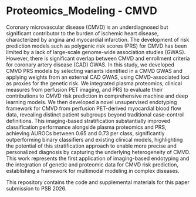 # Proteomics_Modeling - CMVD

Coronary microvascular disease (CMVD) is an underdiagnosed but significant contributor to the burden of ischemic heart disease, characterized by angina and myocardial infarction. The development of risk prediction models such as polygenic risk scores (PRS) for CMVD has been limited by a lack of large-scale genome-wide association studies (GWAS). However, there is significant overlap between CMVD and enrollment criteria for coronary artery disease (CAD) GWAS. In this study, we developed CMVD PRS models by selecting variants identified in a CMVD GWAS and applying weights from an external CAD GWAS, using CMVD-associated loci as proxies for the genetic risk. We integrated plasma proteomics, clinical measures from perfusion PET imaging, and PRS to evaluate their contributions to CMVD risk prediction in comprehensive machine and deep learning models. We then developed a novel unsupervised endotyping framework for CMVD from perfusion PET-derived myocardial blood flow data, revealing distinct patient subgroups beyond traditional case-control definitions. This imaging-based stratification substantially improved classification performance alongside plasma proteomics and PRS, achieving AUROCs between 0.65 and 0.73 per class, significantly outperforming binary classifiers and existing clinical models, highlighting the potential of this stratification approach to enable more precise and personalized diagnosis by capturing the underlying heterogeneity of CMVD. This work represents the first application of imaging-based endotyping and the integration of genetic and proteomic data for CMVD risk prediction, establishing a framework for multimodal modeling in complex diseases.

This repository contains the code and supplemental materials for this paper submission to PSB 2026.
